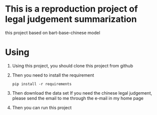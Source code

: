 # This is a reproduction project of legal judgement summarization 
this project based on bart-base-chinese model 
# Using
1. Using this project, you should clone this project from github
2. Then you need to install the requirement
   ```
   pip install -r requirements 
   ```
3. Then download the data set
   If you need the chinese legal judgement, please send the email to me through the e-mail in my home page

4. Then you can run this project
